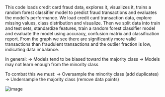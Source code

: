 This code loads credit card fraud data, explores it, visualizes it, trains a random forest classifier model to predict fraud transactions and evaluates the model's performance. We load credit card transaction data, explore missing values, class distribution and visualize. Then we split data into train and test sets, standardize features, train a random forest classifier model and evaluate the model using accuracy, confusion matrix and classification report. From the graph we see there are significantly more valid transactions than fraudulent transactions and the outlier fraction is low, indicating data imbalance.

In general:
-> Models tend to be biased toward the majority class
-> Models may not learn enough from the minority class

To combat this we must:
-> Oversample the minority class (add duplicates)
-> Undersample the majority class (remove data points)

![image](https://github.com/KshitijShresth29/CreditCardFraudDetection/assets/145615126/ae89908a-862a-4850-9ec0-b4b06388df43)
